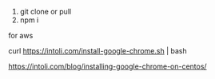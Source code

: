 1. git clone or pull
2. npm i

for aws

curl https://intoli.com/install-google-chrome.sh | bash

https://intoli.com/blog/installing-google-chrome-on-centos/

